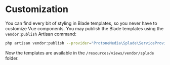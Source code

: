 # Customization

You can find every bit of styling in Blade templates, so you never have to customize Vue components. You may publish the Blade templates using the `vendor:publish` Artisan command:

```bash
php artisan vendor:publish --provider="ProtoneMedia\Splade\ServiceProvider"
```

Now the templates are available in the `/resources/views/vendor/splade` folder.